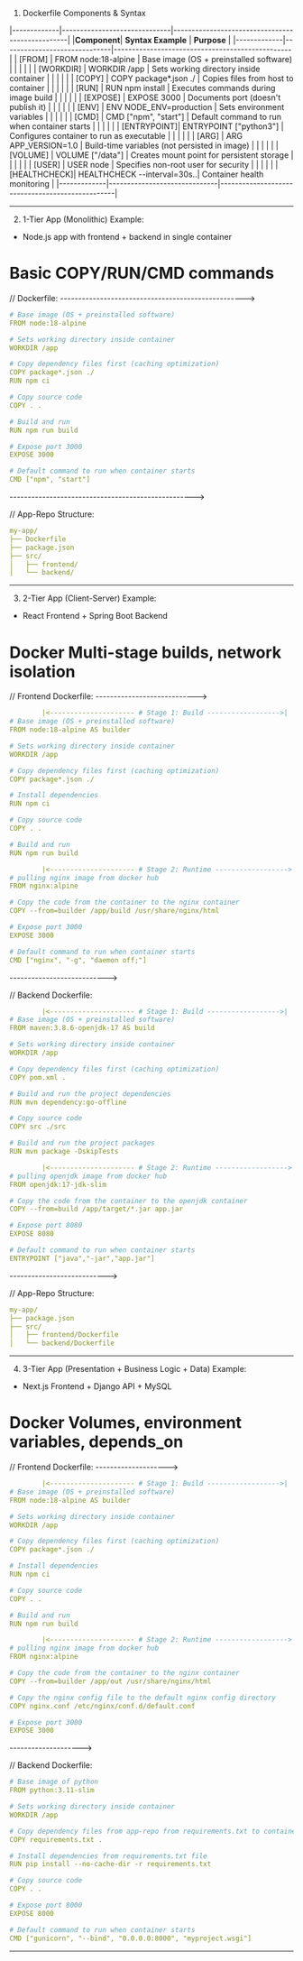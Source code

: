 1. Dockerfile Components & Syntax

|-------------|------------------------------|-------------------------------------------------|
|**Component**|     **Syntax Example**       |                **Purpose**                      |
|-------------|------------------------------|-------------------------------------------------|
| [FROM]      |  FROM node:18-alpine         |  Base image (OS + preinstalled software)        |
|             |                              |                                                 |
| [WORKDIR]   |  WORKDIR /app                |  Sets working directory inside container        |
|             |                              |                                                 |
| [COPY]      |  COPY package*.json ./       |  Copies files from host to container            |
|             |                              |                                                 |
| [RUN]       |  RUN npm install             |  Executes commands  during image build          |
|             |                              |                                                 |
| [EXPOSE]    |  EXPOSE 3000                 |  Documents port (doesn't publish it)            |
|             |                              |                                                 |
| [ENV]       |  ENV NODE_ENV=production     |  Sets environment variables                     |
|             |                              |                                                 |
| [CMD]       |  CMD ["npm", "start"]        |  Default command to run when container starts   |
|             |                              |                                                 |
| [ENTRYPOINT]|  ENTRYPOINT ["python3"]      |  Configures container to run as executable      |
|             |                              |                                                 |
| [ARG]       |  ARG APP_VERSION=1.0         |  Build-time variables (not persisted in image)  |
|             |                              |                                                 |
| [VOLUME]    |  VOLUME ["/data"]            |  Creates mount point for persistent storage     |
|             |                              |                                                 |
| [USER]      |  USER node                   |  Specifies non-root user for security           |
|             |                              |                                                 |
|[HEALTHCHECK]|  HEALTHCHECK --interval=30s..|  Container health monitoring                    |
|-------------|------------------------------|-------------------------------------------------|

---


2. 1-Tier App (Monolithic)
Example: 
- Node.js app with frontend + backend in single container
# Basic COPY/RUN/CMD commands

// Dockerfile:
--------------------------------------------------->
```yaml
# Base image (OS + preinstalled software)
FROM node:18-alpine

# Sets working directory inside container
WORKDIR /app

# Copy dependency files first (caching optimization)
COPY package*.json ./
RUN npm ci

# Copy source code
COPY . .

# Build and run
RUN npm run build

# Expose port 3000
EXPOSE 3000

# Default command to run when container starts
CMD ["npm", "start"]
```
--------------------------------------------------->

// App-Repo Structure:
```yml
my-app/
├── Dockerfile
├── package.json
├── src/
│   ├── frontend/
│   └── backend/
```
----------------------------------------------------------------------------------------


3. 2-Tier App (Client-Server)
Example: 
- React Frontend + Spring Boot Backend
# Docker Multi-stage builds, network isolation

// Frontend Dockerfile:
---------------------------->
```yaml
        |<--------------------- # Stage 1: Build ------------------>|
# Base image (OS + preinstalled software)
FROM node:18-alpine AS builder

# Sets working directory inside container
WORKDIR /app

# Copy dependency files first (caching optimization)
COPY package*.json ./

# Install dependencies
RUN npm ci

# Copy source code
COPY . .

# Build and run
RUN npm run build

        |<--------------------- # Stage 2: Runtime ------------------>|
# pulling nginx image from docker hub
FROM nginx:alpine

# Copy the code from the container to the nginx container
COPY --from=builder /app/build /usr/share/nginx/html

# Expose port 3000
EXPOSE 3000

# Default command to run when container starts
CMD ["nginx", "-g", "daemon off;"]
```
--------------------------->


// Backend Dockerfile:
```yaml
        |<--------------------- # Stage 1: Build ------------------>|
# Base image (OS + preinstalled software)
FROM maven:3.8.6-openjdk-17 AS build

# Sets working directory inside container
WORKDIR /app

# Copy dependency files first (caching optimization)
COPY pom.xml .

# Build and run the project dependencies
RUN mvn dependency:go-offline

# Copy source code
COPY src ./src

# Build and run the project packages 
RUN mvn package -DskipTests

        |<--------------------- # Stage 2: Runtime ------------------>|
# pulling openjdk image from docker hub
FROM openjdk:17-jdk-slim

# Copy the code from the container to the openjdk container
COPY --from=build /app/target/*.jar app.jar

# Expose port 8080
EXPOSE 8080

# Default command to run when container starts
ENTRYPOINT ["java","-jar","app.jar"]
```
--------------------------->

// App-Repo Structure:
```yaml
my-app/
├── package.json
├── src/
│   ├── frontend/Dockerfile
│   └── backend/Dockerfile
```
-----------------------------------------------------------------------------------



4. 3-Tier App (Presentation + Business Logic + Data)
Example: 
- Next.js Frontend + Django API + MySQL  

# Docker Volumes, environment variables, depends_on

// Frontend Dockerfile:
-------------------->
```yaml
        |<--------------------- # Stage 1: Build ------------------>|
# Base image (OS + preinstalled software)
FROM node:18-alpine AS builder

# Sets working directory inside container
WORKDIR /app

# Copy dependency files first (caching optimization)
COPY package*.json ./

# Install dependencies
RUN npm ci

# Copy source code
COPY . .

# Build and run
RUN npm run build

        |<--------------------- # Stage 2: Runtime ------------------>|
# pulling nginx image from docker hub
FROM nginx:alpine

# Copy the code from the container to the nginx container
COPY --from=builder /app/out /usr/share/nginx/html

# Copy the nginx config file to the default nginx config directory
COPY nginx.conf /etc/nginx/conf.d/default.conf

# Expose port 3000
EXPOSE 3000
```
-------------------->

// Backend Dockerfile:
```yaml
# Base image of python  
FROM python:3.11-slim

# Sets working directory inside container
WORKDIR /app

# Copy dependency files from app-repo from requirements.txt to container
COPY requirements.txt .

# Install dependencies from requirements.txt file
RUN pip install --no-cache-dir -r requirements.txt

# Copy source code
COPY . .

# Expose port 8000
EXPOSE 8000

# Default command to run when container starts
CMD ["gunicorn", "--bind", "0.0.0.0:8000", "myproject.wsgi"]
```

----------------------------------------------------------------------------------



